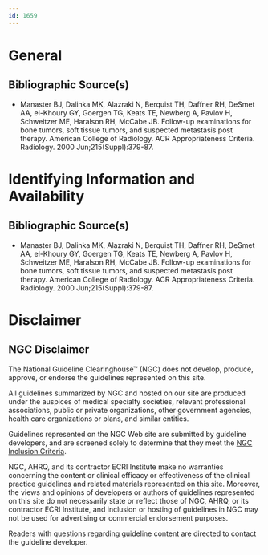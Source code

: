 ```yaml
---
id: 1659
---
```


# General

## Bibliographic Source(s)

- Manaster BJ, Dalinka MK, Alazraki N, Berquist TH, Daffner RH, DeSmet AA, el-Khoury GY, Goergen TG, Keats TE, Newberg A, Pavlov H, Schweitzer ME, Haralson RH, McCabe JB. Follow-up examinations for bone tumors, soft tissue tumors, and suspected metastasis post therapy. American College of Radiology. ACR Appropriateness Criteria. Radiology. 2000 Jun;215(Suppl):379-87.

# Identifying Information and Availability

## Bibliographic Source(s)

- Manaster BJ, Dalinka MK, Alazraki N, Berquist TH, Daffner RH, DeSmet AA, el-Khoury GY, Goergen TG, Keats TE, Newberg A, Pavlov H, Schweitzer ME, Haralson RH, McCabe JB. Follow-up examinations for bone tumors, soft tissue tumors, and suspected metastasis post therapy. American College of Radiology. ACR Appropriateness Criteria. Radiology. 2000 Jun;215(Suppl):379-87.

# Disclaimer

## NGC Disclaimer

The National Guideline Clearinghouse™ (NGC) does not develop, produce, approve, or endorse the guidelines represented on this site.

All guidelines summarized by NGC and hosted on our site are produced under the auspices of medical specialty societies, relevant professional associations, public or private organizations, other government agencies, health care organizations or plans, and similar entities.

Guidelines represented on the NGC Web site are submitted by guideline developers, and are screened solely to determine that they meet the [NGC Inclusion Criteria](/help-and-about/summaries/inclusion-criteria).

NGC, AHRQ, and its contractor ECRI Institute make no warranties concerning the content or clinical efficacy or effectiveness of the clinical practice guidelines and related materials represented on this site. Moreover, the views and opinions of developers or authors of guidelines represented on this site do not necessarily state or reflect those of NGC, AHRQ, or its contractor ECRI Institute, and inclusion or hosting of guidelines in NGC may not be used for advertising or commercial endorsement purposes.

Readers with questions regarding guideline content are directed to contact the guideline developer.

